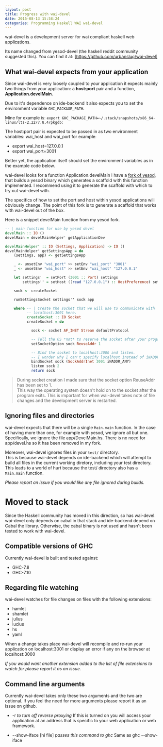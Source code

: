 ```yaml
---
layout: post
title: Progress with wai-devel
date: 2015-08-13 15:58:24
categories: Programming Haskell WAI wai-devel
---
```


wai-devel is a  development server for wai compliant haskell web applications.  

Its name changed from yesod-devel (the haskell reddit community suggested this).
You can find it at: [https://github.com/urbanslug/wai-devel]

## What wai-devel expects from your application
Since wai-devel is very loosely coupled to your application it expects mainly two things from your application:
a **host:port** pair and a function, **Application.develMain**.

Due to it's dependence on ide-backend it also expects you to set the environment variable `GHC_PACKAGE_PATH`.

Mine for example is: `export GHC_PACKAGE_PATH=~/.stack/snapshots/x86_64-linux/lts-2.22/7.8.4/pkgdb:`

The host:port pair is expected to be passed in as two environment variables:
wai_host and wai_port for example:

* export wai_host=127.0.0.1
* export wai_port=3001

Better yet, the application itself should set the environment variables as in the example code below.

wai-devel looks for a function Application.develMain
I have a [fork of yesod], that builds a yesod binary which
generates a scaffold with this function implemented.
I recommend using it to generate the scaffold with which to try out wai-devel with.

The specifics of how to set the port and host within yesod applications will obviously change.
The point of this fork is to generate a scaffold that works with wai-devel out of the box.

Here is a snippet develMain function from my yesod fork.

```haskell
-- | main function for use by yesod devel
develMain :: IO ()
develMain = develMainHelper' getApplicationDev

develMainHelper' :: IO (Settings, Application) -> IO ()
develMainHelper' getSettingsApp = do
    (settings, app) <- getSettingsApp

    _ <- unsetEnv "wai_port" >> setEnv "wai_port" "3001"
    _ <- unsetEnv "wai_host" >> setEnv "wai_host" "127.0.0.1"

    let settings'  = setPort (3001 :: Port) settings
        settings'' = setHost ((read "127.0.0.1") :: HostPreference) settings\'

    sock <- createSocket

    runSettingsSocket settings'' sock app

    where -- | Create the socket that we will use to communicate with
          -- localhost:3001 here.
          createSocket :: IO Socket
          createSocket = do

            sock <- socket AF_INET Stream defaultProtocol

            -- Tell the OS *not* to reserve the socket after your program exits.
            setSocketOption sock ReuseAddr 1

            -- Bind the socket to localhost:3000 and listen.
            -- I wonder why I can't specify localhost instead of iNADDR_ANY
            bindSocket sock (SockAddrInet 3001 iNADDR_ANY)
            listen sock 2
            return sock
```


> During socket creation I made sure that the socket option ReuseAddr has been set to 1.  
> This way the operating system doesn't hold on to the socket after the program exits.
> This is important for when wai-devel takes note of file changes and the development server is restarted.


## Ignoring files and directories
wai-devel expects that there will be a single `Main.main` function.
In the case of having more than one, for example with yesod, we ignore all but one.
Specifically, we ignore the file app/DevelMain.hs.
There is no need for app/devel.hs so it has been removed in my fork.

Moreover, wai-devel ignores files in your `test/` directory.  
This is because wai-devel depends on ide-backend which will attempt to build all files in the current working diretory,
including your test directory. This leads to a world of hurt because the test/ directory also has a `Main.main` function.  


*Please report an issue if you would like any file ignored during builds.*

# Moved to stack
Since the Haskell community has moved in this direction, so has wai-devel.  
wai-devel only depends on cabal in that stack and ide-backend depend on Cabal the library.
Otherwise, the cabal binary is not used and hasn't been tested to work with wai-devel.

## Compatible versions of GHC
Currently wai-devel is built and tested against:

* GHC-7.8
* GHC-7.10


## Regarding file watching
wai-devel watches for file changes on files with the following extensions:

* hamlet
* shamlet
* julius
* lucius
* hs
* yaml

When a change takes place wai-devel will recompile and re-run your application
on localhost:3001 or display an error if any on the browser at localhost:3000

*If you would want another extension added to the list of file extensions to watch for please report it as an issue.*

## Command line arguments

Currently wai-devel takes only these two arguments and the two are optional.
If you feel the need for more arguments please report it as an issue on github.

* -r *to turn off reverse proxying*
If this is turned on you will access your application at an address that is specific to
your web application or web framework.

* --show-iface [hi file] *passes this command to ghc*
Same as ghc --show-iface

[fork of yesod]: https://github.com/urbanslug/yesod
[https://github.com/urbanslug/wai-devel]: https://github.com/urbanslug/wai-devel
